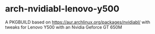 # arch-nvidiabl-lenovo-y500
A PKGBUILD based on https://aur.archlinux.org/packages/nvidiabl/ with tweaks for Lenovo Y500 with an Nvidia Geforce GT 650M
